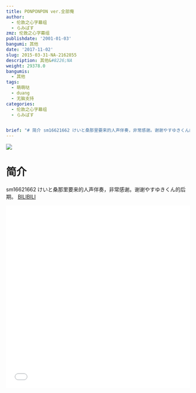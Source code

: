 ```yaml
---
title: PONPONPON ver.全部俺
author:
  - 伦敦之心字幕组
  - らみぱす
zmz: 伦敦之心字幕组
publishdate: '2001-01-03'
bangumi: 其他
date: '2017-11-02'
slug: 2015-03-31-NA-2162855
description: 其他&#8226;NA
weight: 29378.0
bangumis:
  - 其他
tags:
  - 萌萌哒
  - duang
  - 无脑支持
categories:
  - 伦敦之心字幕组
  - らみぱす


brief: "# 简介 sm16621662 けいと桑那里要来的人声伴奏，非常感谢。谢谢やすゆきくん的后期。"
---
```

![](https://i.imgur.com/lQLkhIK.png)
# 简介  
sm16621662 けいと桑那里要来的人声伴奏，非常感谢。谢谢やすゆきくん的后期。
  [BILIBILI](https://www.bilibili.com/video/av2162855/)

<div class="vcontainer">  <iframe class='video' src="//www.bilibili.com/blackboard/player.html?aid=2162855" width="100%" height="500" frameborder="0" allowfullscreen="allowfullscreen"></iframe></div>
